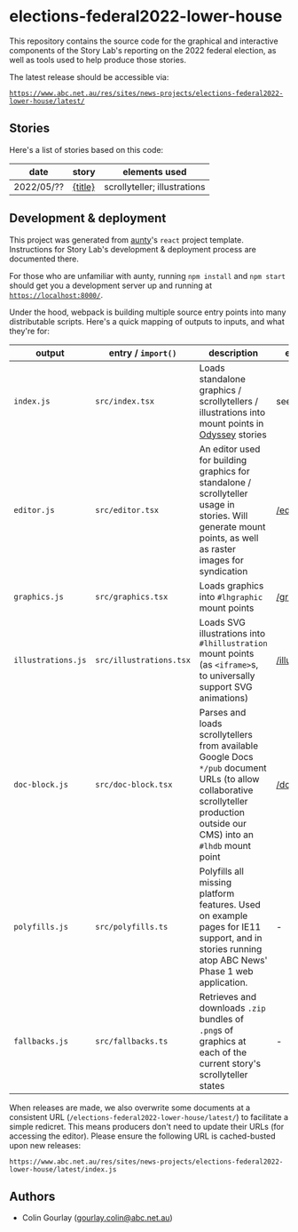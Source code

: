 # elections-federal2022-lower-house

This repository contains the source code for the graphical and interactive components of the Story Lab's reporting on the 2022 federal election, as well as tools used to help produce those stories.

The latest release should be accessible via:

[`https://www.abc.net.au/res/sites/news-projects/elections-federal2022-lower-house/latest/`](https://www.abc.net.au/res/sites/news-projects/elections-federal2022-lower-house/latest/)

## Stories

Here's a list of stories based on this code:

| date       | story        | elements used                |
| ---------- | ------------ | ---------------------------- |
| 2022/05/?? | [{title}](#) | scrollyteller; illustrations |

## Development & deployment

This project was generated from [aunty](https://github.com/abcnews/aunty)'s `react` project template. Instructions for Story Lab's development & deployment process are documented there.

For those who are unfamiliar with aunty, running `npm install` and `npm start` should get you a development server up and running at [`https://localhost:8000/`](https://localhost:8000/).

Under the hood, webpack is building multiple source entry points into many distributable scripts. Here's a quick mapping of outputs to inputs, and what they're for:

| output             | entry / `import()`      | description                                                                                                                                                                    | example                                                  |
| ------------------ | ----------------------- | ------------------------------------------------------------------------------------------------------------------------------------------------------------------------------ | -------------------------------------------------------- |
| `index.js`         | `src/index.tsx`         | Loads standalone graphics / scrollytellers / illustrations into mount points in [Odyssey](https://github.com/abcnews/odyssey) stories                                          | see [Stories](#stories)                                  |
| `editor.js`        | `src/editor.tsx`        | An editor used for building graphics for standalone / scrollyteller usage in stories. Will generate mount points, as well as raster images for syndication                     | [/editor/](https://localhost:8000/editor/)               |
| `graphics.js`      | `src/graphics.tsx`      | Loads graphics into `#lhgraphic` mount points                                                                                                                                  | [/graphics/](https://localhost:8000/graphics/)           |
| `illustrations.js` | `src/illustrations.tsx` | Loads SVG illustrations into `#lhillustration` mount points (as `<iframe>`s, to universally support SVG animations)                                                            | [/illustrations/](https://localhost:8000/illustrations/) |
| `doc-block.js`     | `src/doc-block.tsx`     | Parses and loads scrollytellers from available Google Docs `*/pub` document URLs (to allow collaborative scrollyteller production outside our CMS) into an `#lhdb` mount point | [/doc-block/](https://localhost:8000/doc-block/)         |
| `polyfills.js`     | `src/polyfills.ts`      | Polyfills all missing platform features. Used on example pages for IE11 support, and in stories running atop ABC News' Phase 1 web application.                                | -                                                        |
| `fallbacks.js`     | `src/fallbacks.ts`      | Retrieves and downloads `.zip` bundles of `.png`s of graphics at each of the current story's scrollyteller states                                                              | -                                                        |

When releases are made, we also overwrite some documents at a consistent URL (`/elections-federal2022-lower-house/latest/`) to facilitate a simple redicret. This means producers don't need to update their URLs (for accessing the editor). Please ensure the following URL is cached-busted upon new releases:

```
https://www.abc.net.au/res/sites/news-projects/elections-federal2022-lower-house/latest/index.js
```

## Authors

- Colin Gourlay ([gourlay.colin@abc.net.au](mailto:gourlay.colin@abc.net.au))
